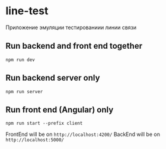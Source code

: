 # line-test

Приложение эмуляции тестированиии линии связи

## Run backend and front end together

    npm run dev 

## Run backend server only

    npm run server 

## Run front end (Angular) only

    npm run start --prefix client 



FrontEnd will be on `http://localhost:4200/`
BackEnd will be on `http://localhost:5000/`